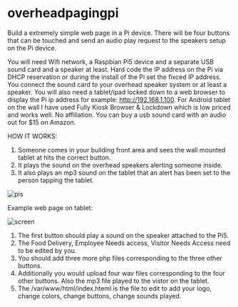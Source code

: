 # overheadpagingpi

Build a extremely simple web page in a Pi device. There will be four buttons that can be touched and send an audio play request to the speakers setup on the Pi device. 

You will need Wifi network, a Raspbian Pi5 device and a separate USB sound card and a speaker at least. Hard code the IP address on the Pi via DHCP reservation or during the install of the Pi set the fixced IP address. You connect the sound card to your overhead speaker system or at least a speaker. 
You will also need a tablet/ipad locked down to a web browser to display the Pi ip address for example: http://192.168.1.100. For Android tablet on the wall I have used Fully Kiosk Browser & Lockdown which is low priced and works well. No affiliation. You can buy a usb sound card with an audio out for $15 on Amazon. 

HOW IT WORKS:
1. Someone comes in your building front area and sees the wall mounted tablet at hits the correct button.
2. It plays the sound on the overhead speakers alerting someone inside.
3. It also plays an mp3 sound on the tablet that an alert has been set to the person tapping the tablet. 



![pis](https://github.com/ugotapi/overheadpagingpi/assets/14945441/099944ce-097d-4dd9-b0f6-489bae12e737)





Example web page on tablet:

 ![screen](https://github.com/ugotapi/overheadpagingpi/assets/14945441/cb2b8f8b-0c1b-4678-8a38-076fe587217f)



1. The first button should play a sound on the speaker attached to the Pi5. 
2. The Food Delivery, Employee Needs access, Visitor Needs Access need to be edited by you.
3. You should add three more php files corresponding to the three other buttons.
4. Additionally you would upload four wav files corresponding to the four other buttons. Also the mp3 file played to the vistor on the tablet. 
5. The /var/www/html/index.hteml is the file to edit to add your logo, change colors, change buttons, change sounds played. 


   



